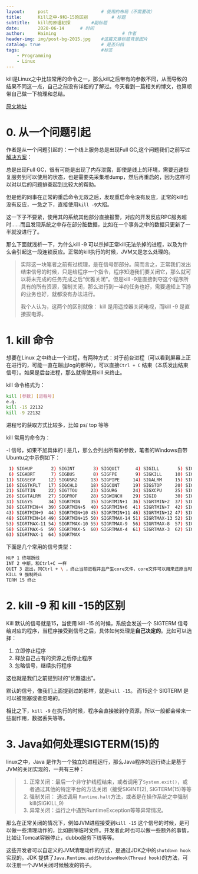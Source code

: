 ```yaml
---
layout:     post   				    # 使用的布局（不需要改）
title:      Kill之中-9和-15的区别  		# 标题 
subtitle:   kill的原理初探        #副标题
date:       2020-06-14		# 时间
author:     Haiming 						# 作者
header-img: img/post-bg-2015.jpg 	#这篇文章标题背景图片
catalog: true 						# 是否归档
tags:								#标签
    - Programming
    - Linux
---
```


kill是Linux之中比较常用的命令之一，那么kill之后带有的参数不同，从而导致的结果不同这一点，自己之前没有详细的了解过。今天看到一篇相关的博文，也算顺带自己做一下梳理和总结。

[原文地址](https://mp.weixin.qq.com/s?__biz=MzIxMjE5MTE1Nw==&mid=2653204546&idx=2&sn=8927629ff92a4dc7bdd8b011e5bf34d0&chksm=8c99c298bbee4b8e215c47f616baea739394ada8bba3acf200a280becbf7db807d1d42f20894&scene=90&xtrack=1&subscene=93&clicktime=1589426975&enterid=1589426975&ascene=56&devicetype=android-28&version=27000a55&nettype=WIFI&abtest_cookie=AAACAA%3D%3D&lang=zh_CN&exportkey=Aep8NXuhMEeDi7jC%2Ftq9ZHk%3D&pass_ticket=vEtqDfNlmUhkWXu6NtLo9U5Of9D2qBn6Vt2kGWFLAmDnkDzwlEMgaY7Tes2tkdQZ&wx_header=1)

# 0. 从一个问题引起

作者是从一个问题引起的：一个线上服务总是出现Full GC,这个问题我们之前写过[解决方案](https://timzhouyes.github.io/2020/04/29/Java%E6%80%A7%E8%83%BD%E9%97%AE%E9%A2%98/)：

总是出现Full GC，很有可能是出现了内存泄露，即使是线上的环境，需要迅速恢复服务到可以使用的状态，也是需要先采集堆dump，然后再重启的，因为这样可以对以后的问题排查起到比较大的帮助。

但是他的同事在正常的重启命令无效之后，发现重启命令没有反应，正常的kill也没有反应，一急之下，直接使用`kill -9`大招。

这一下子不要紧，使用其的系统其他部分直接报警，对应的开发反应RPC服务超时……而且发现系统之中存在部分脏数据，比如在一个事务之中的数据只更新了一半就没进行了。

那么下面就浅析一下，为什么kill -9 可以杀掉正常kill无法杀掉的进程，以及为什么会引起这一段连锁反应。正常的kill执行的时候，JVM又是怎么处理的。

> 实际这一块笔者之前有过梳理，是在信号那部分。简而言之，正常我们发出结束信号的时候，只是给程序一个指令，程序知道我们要关闭它，那么就可以将未完成的任务完成之后“优雅关闭”。但是kill -9是直接剥夺这个程序所具有的所有资源，强制关闭，那么进行到一半的任务也好，需要通知上下游的业务也好，就都没有办法进行。
>
> 我个人认为，这两个的区别就像： kill 是用遥控器关闭电视，而kill -9 是直接拔电源。

# 1. kill 命令

想要在Linux 之中终止一个进程，有两种方式：对于前台进程（可以看到屏幕上正在进行的，可能一直在蹦出log的那种），可以直接`Ctrl + C` 结束（本质发出结束信号）。如果是后台进程，那么就得使用kill 来终止。

kill 命令格式为：

```bash
kill [参数] [进程号]
e.g. 
kill -15 22132
kill -9 22132
```

进程号的获取方式比较多，比如 ps/ top 等等

kill 常用的命令为：

-l 信号，如果不加具体的 l 是几，那么会列出所有的参数，笔者的Windows自带Ubuntu之中示例如下：

```bash
 1) SIGHUP       2) SIGINT       3) SIGQUIT      4) SIGILL       5) SIGTRAP
 6) SIGABRT      7) SIGBUS       8) SIGFPE       9) SIGKILL     10) SIGUSR1
11) SIGSEGV     12) SIGUSR2     13) SIGPIPE     14) SIGALRM     15) SIGTERM
16) SIGSTKFLT   17) SIGCHLD     18) SIGCONT     19) SIGSTOP     20) SIGTSTP
21) SIGTTIN     22) SIGTTOU     23) SIGURG      24) SIGXCPU     25) SIGXFSZ
26) SIGVTALRM   27) SIGPROF     28) SIGWINCH    29) SIGIO       30) SIGPWR
31) SIGSYS      34) SIGRTMIN    35) SIGRTMIN+1  36) SIGRTMIN+2  37) SIGRTMIN+3
38) SIGRTMIN+4  39) SIGRTMIN+5  40) SIGRTMIN+6  41) SIGRTMIN+7  42) SIGRTMIN+8
43) SIGRTMIN+9  44) SIGRTMIN+10 45) SIGRTMIN+11 46) SIGRTMIN+12 47) SIGRTMIN+13
48) SIGRTMIN+14 49) SIGRTMIN+15 50) SIGRTMAX-14 51) SIGRTMAX-13 52) SIGRTMAX-12
53) SIGRTMAX-11 54) SIGRTMAX-10 55) SIGRTMAX-9  56) SIGRTMAX-8  57) SIGRTMAX-7
58) SIGRTMAX-6  59) SIGRTMAX-5  60) SIGRTMAX-4  61) SIGRTMAX-3  62) SIGRTMAX-2
63) SIGRTMAX-1  64) SIGRTMAX
```

下面是几个常用的信号类型：

```bash
HUP 1 终端断线
INT 2 中断，和Ctrl+C 一样
QUIT 3 退出，同Ctrl + \ ，终止当前进程并且产生core文件，core文件可以用来还原当时系统状态
KILL 9 强制终止
TERM 15 终止
```

# 2. kill -9 和 kill -15的区别

Kill 默认的信号就是15，当使用 kill -15 的时候，系统会发送一个 SIGTERM 信号给对应的程序，当程序接受到信号之后，具体如何处理是**自己决定的**。比如可以选择：

1. 立即停止程序
2. 释放自己占有的资源之后停止程序
3. 忽略信号，继续执行程序

这也就是我们之前提到过的“优雅退出”。

默认的信号，像我们上面提到过的那样，就是`kill -15`。 而15这个 SIGTERM 是可以被阻塞或者忽略的。

相比之下，`kill -9` 在执行的时候，程序会直接被剥夺资源，所以一般都会带来一些副作用，数据丢失等等。

# 3. Java如何处理SIGTERM(15)的

linux之中，Java 是作为一个独立的进程运行，那么Java程序的运行终止是基于JVM的关闭实现的，一共有三种：

> 1. 正常关闭：最后一个非守护线程结束，或者调用了`System.exit()`，或者通过其他的特定平台的方法关闭（接受SIGINT(2), SIGTERM(15)等等
> 2. 强制关闭： 通过调用 `Runtime.halt`方法，或者是在操作系统之中强制kill(SIGKILL,9)
> 3. 异常关闭：运行之中遇到RuntimeException等等异常情况。

那么在正常关闭的情况下，例如JVM进程接受到`kill -15` 这个信号的时候，是可以做一些清理动作的，比如删除临时文件。开发者此时也可以做一些额外的事情，比如让Tomcat容器停止，dubbo服务下线等等。

这些开发者可以自定义的JVM清理动作的方式，是通过JDK之中的`shutdown hook`实现的。JDK 提供了`Java.Runtime.addShutdownHook(Thread hook)`的方法，可以注册一个JVM关闭时候触发的钩子。



